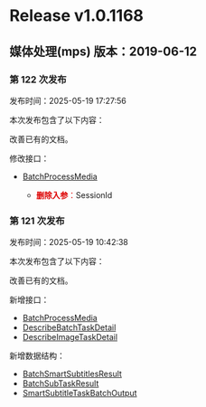 # Release v1.0.1168

## 媒体处理(mps) 版本：2019-06-12

### 第 122 次发布

发布时间：2025-05-19 17:27:56

本次发布包含了以下内容：

改善已有的文档。

修改接口：

* [BatchProcessMedia](https://cloud.tencent.com/document/api/862/118508)

	* <font color="#dd0000">**删除入参**：</font>SessionId


### 第 121 次发布

发布时间：2025-05-19 10:42:38

本次发布包含了以下内容：

改善已有的文档。

新增接口：

* [BatchProcessMedia](https://cloud.tencent.com/document/api/862/118508)
* [DescribeBatchTaskDetail](https://cloud.tencent.com/document/api/862/118510)
* [DescribeImageTaskDetail](https://cloud.tencent.com/document/api/862/118509)

新增数据结构：

* [BatchSmartSubtitlesResult](https://cloud.tencent.com/document/api/862/37615#BatchSmartSubtitlesResult)
* [BatchSubTaskResult](https://cloud.tencent.com/document/api/862/37615#BatchSubTaskResult)
* [SmartSubtitleTaskBatchOutput](https://cloud.tencent.com/document/api/862/37615#SmartSubtitleTaskBatchOutput)



